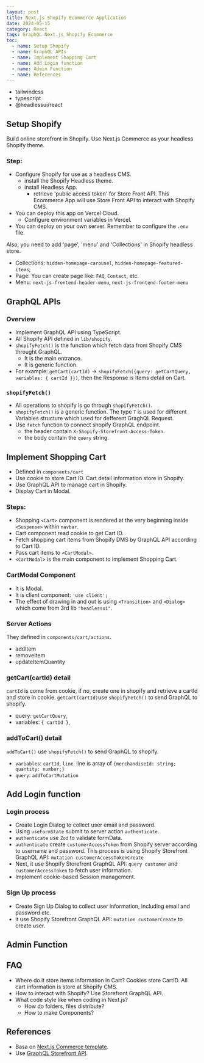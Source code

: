 ```yaml
---
layout: post
title: Next.js Shopify Ecommerce Application
date: 2024-05-15
category: React
tags: GraphQL Next.js Shopify Ecommerce
toc:
  - name: Setup Shopify
  - name: GraphQL APIs
  - name: Implement Shopping Cart
  - name: Add Login function
  - name: Admin Function
  - name: References
---
```


- tailwindcss
- typescript
- @headlessui/react


## Setup Shopify

Build online storefront in Shopify. Use Next.js Commerce as your headless Shopify theme. 

### Step:
- Configure Shopify for use as a headless CMS.
  - install the Shopify Headless theme. 
  - install Headless App.
    - retrieve 'public access token' for Store Front API. This Ecommerce App will use Store Front API to interact with Shopify CMS.
- You can deploy this app on Vercel Cloud.
  - Configure environment variables in Vercel.
- You can deploy on your own server. Remember to configure the `.env` file.

Also, you need to add 'page', 'menu' and 'Collections' in Shopify headless store.
- Collections: `hidden-homepage-carousel`, `hidden-homepage-featured-items`;
- Page: You can create page like: `FAQ`, `Contact`, etc.
- Menu: `next-js-frontend-header-menu`, `next-js-frontend-footer-menu`

## GraphQL APIs

### Overview
- Implement GraphQL API using TypeScript.
- All Shopify API defined in `lib/shopify`.
- `shopifyFetch()` is the function which fetch data from Shopify CMS throught GraphQL.
  - It is the main entrance.
  - It is generic function. 
- For example: `getCart(cartId)` -> `shopifyFetch({query: getCartQuery, variables: { cartId }})`, then the Response is Items detail on Cart.

### `shopifyFetch()` 
- All operations to shopify is go through `shopifyFetch()`.
- `shopifyFetch()` is a generic function. The type `T` is used for different Variables structure which used for defferent GraghQL Request.
- Use `fetch` function to connect shopify GraphQL endpoint.
  - the header contain `X-Shopify-Storefront-Access-Token`.
  - the body contain the `query` string.


## Implement Shopping Cart

- Defined in `components/cart`
- Use cookie to store Cart ID. Cart detail information store in Shopify.
- Use GraphQL API to manage cart in Shopify.
- Display Cart in Modal.

### Steps:
- Shopping `<Cart>` component is rendered at the very beginning inside `<Suspense>` within `navbar`.
- Cart component read cookie to get Cart ID.
- Fetch shopping cart items from Shopify DMS by GraphQL API according to Cart ID.
- Pass cart items to `<CartModal>`.
- `<CartModal>` is the main component to implement Shopping Cart. 

### CartModal Component
- It is Modal.
- It is client component: `'use client';`
- The effect of drawing in and out is using `<Transition>` and `<Dialog>` which come from 3rd lib `"headlessui"`.

### Server Actions
They defined in `components/cart/actions`.
- addItem
- removeItem
- updateItemQuantity

### getCart(cartId) detail
`cartId` is come from cookie, if no, create one in shopify and retrieve a cartId and store in cookie.
`getCart(cartId)`use `shopifyFetch()` to send GraphQL to shopify.
- query: `getCartQuery`,
- variables: `{ cartId }`,

### addToCart() detail
`addToCart()` use `shopifyFetch()` to send GraphQL to shopify.
- `variables`: `cartId`, `line`. line is array of `{merchandiseId: string; quantity: number;}`
- `query`: `addToCartMutation`

## Add Login function

### Login process

- Create Login Dialog to collect user email and password.
- Using `useFormState` submit to server action `authenticate`.
- `authenticate` use `Zod` to validate formData.
- `authenticate` create `customerAccessToken` from Shopify server according to username and password. This process is using Shopify Storefront GraphQL API: `mutation customerAccessTokenCreate`
- Next, it use Shopify Storefront GraphQL API: `query customer` and `customerAccessToken` to fetch user information.
- Implement cookie-based Session management.

### Sign Up process

- Create Sign Up Dialog to collect user information, including email and password etc.
- it use Shopify Storefront GraphQL API: `mutation customerCreate` to create user.


## Admin Function

## FAQ
- Where do it store items information in Cart? 
Cookies store CartID. All cart information is store at Shopify CMS.
- How to interact with Shopify? 
Use Storefront GraphQL API.
- What code style like when coding in Next.js? 
  - How do folders, files distribute?
  - How to make Components? 

## References
- Basa on [Next.js Commerce template](https://github.com/vercel/commerce).
- Use [GraphQL Storefront API](https://shopify.dev/docs/api/storefront).

